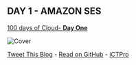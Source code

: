 
## DAY 1 - AMAZON SES
[100 days of Cloud- **Day One**](https://github.com/anuvindhs/100daysofcloud)

![Cover](  )

[Tweet This Blog](https://link.anuvindh.com/twitter/DAY-1-AMAZON-SES-tweet.html)  - [Read on GitHub](https://github.com/anuvindhs/100daysofcloud) - [iCTPro](https://ictpro.co.nz)


